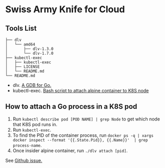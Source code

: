 # Swiss Army Knife for Cloud

## Tools List

```
├── dlv
│   └── amd64
│       ├── dlv-1.3.0
│       └── dlv-1.7.0
├── kubectl-exec
│   ├── kubectl-exec
│   ├── LICENSE
│   └── README.md
└── README.md
```

- dlv. [A GDB for Go.](https://github.com/go-delve/delve)
- kubectl-exec. [Bash script to attach alpine container to K8S node](https://github.com/mohatb/kubectl-exec)

## How to attach a Go process in a K8S pod

1. Run `kubectl describe pod [POD NAME] | grep Node` to get which node that K8S pod runs in.
1. Run `kubectl-exec`.
1. To find the PID of the container process, run `docker ps -q | xargs docker inspect --format '{{.State.Pid}}, {{.Name}}'  | grep process-name`.
1. Once insider alpine container, run `./dlv attach [pid]`.

See [Github issue.](https://github.com/MicrosoftDocs/azure-docs/issues/79825)
